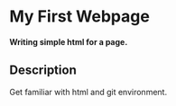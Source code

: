 # My First Webpage

#### Writing simple html for a page.

## Description

Get familiar with html and git environment.
